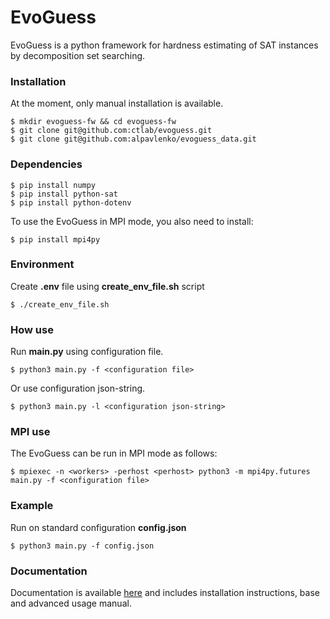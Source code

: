 # EvoGuess

EvoGuess is a python framework for hardness estimating of SAT instances by decomposition set searching.

### Installation

At the moment, only manual installation is available.

```
$ mkdir evoguess-fw && cd evoguess-fw
$ git clone git@github.com:ctlab/evoguess.git
$ git clone git@github.com:alpavlenko/evoguess_data.git
```

### Dependencies

```
$ pip install numpy
$ pip install python-sat
$ pip install python-dotenv
```

To use the EvoGuess in MPI mode, you also need to install:

```
$ pip install mpi4py
```

### Environment

Create **.env** file using **create_env_file.sh** script

```
$ ./create_env_file.sh
```

### How use

Run **main.py** using configuration file.

```
$ python3 main.py -f <configuration file>
```

Or use configuration json-string.

```
$ python3 main.py -l <configuration json-string>
```

### MPI use

The EvoGuess can be run in MPI mode as follows:

```
$ mpiexec -n <workers> -perhost <perhost> python3 -m mpi4py.futures main.py -f <configuration file>
```

### Example

Run on standard configuration **config.json**

```
$ python3 main.py -f config.json
```

### Documentation

Documentation is available [here](https://evoguess.readthedocs.io/) and includes installation instructions, base and advanced usage manual.
